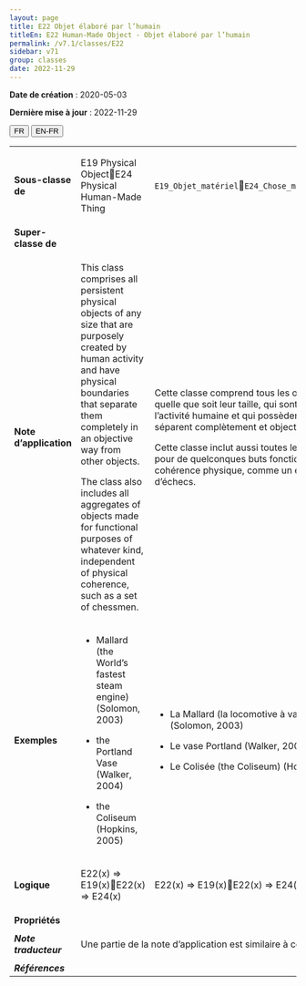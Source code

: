 ```yaml
---
layout: page
title: E22 Objet élaboré par l’humain
titleEn: E22 Human-Made Object - Objet élaboré par l’humain
permalink: /v7.1/classes/E22
sidebar: v71
group: classes
date: 2022-11-29
---
```


**Date de création** : 2020-05-03

**Dernière mise à jour** : 2022-11-29

<div class="lang-buttons">
  <button id="fr" class="activate">FR</button>
  <button id="en-fr">EN-FR</button>
</div>

<table>
				<tbody>
				<tr>
					<td><strong>Sous-classe de</strong></td>
					<td class="en"><p>E19 Physical ObjectE24 Physical Human-Made Thing</p>
							</td>
						<td><p><code class="language-plaintext highlighter-rouge">E19_Objet_matériel</code><code class="language-plaintext highlighter-rouge">E24_Chose_matérielle_élaborée_par_l’humain</code></p>
							</td>
						</tr>
					<tr>
					<td><strong>Super-classe de</strong></td>
					<td class="en"><p></p>
							</td>
						<td><p></p>
							</td>
						</tr>
					<tr>
					<td><strong>Note d’application</strong></td>
					<td class="en"><p>This class comprises all persistent physical objects of any size that are purposely created by human activity and have physical boundaries that separate them completely in an objective way from other objects. </p>
							<p>The class also includes all aggregates of objects made for functional purposes of whatever kind, independent of physical coherence, such as a set of chessmen.</p>
							<p></p>
							</td>
						<td><p>Cette classe comprend tous les objets physiques persistants, quelle que soit leur taille, qui sont créés intentionnellement par l’activité humaine et qui possèdent des limites physiques qui les séparent complètement et objectivement des autres objets.</p>
							<p></p>
							<p>Cette classe inclut aussi toutes les agrégations d’objets produits pour de quelconques buts fonctionnels, indépendamment de leur cohérence physique, comme un ensemble de pièces de jeu d’échecs. </p>
							</td>
						</tr>
					<tr>
					<td><strong>Exemples</strong></td>
					<td class="en"><ul><li><p>Mallard (the World’s fastest steam engine) (Solomon, 2003)</p>
							</li>
									<li><p>the Portland Vase (Walker, 2004)</p>
							</li>
										<li><p>the Coliseum (Hopkins, 2005)</p>
							</li></ul>
										</td>
						<td><ul><li><p>La Mallard (la locomotive à vapeur la plus rapide du monde) (Solomon, 2003)</p>
							</li>
									<li><p>Le vase Portland (Walker, 2004)</p>
							</li>
										<li><p>Le Colisée (the Coliseum) (Hopkins, 2005)</p>
							</li></ul>
										</td>
						</tr>
					<tr>
					<td><strong>Logique</strong></td>
					<td class="en"><p>E22(x) ⇒ E19(x)E22(x) ⇒ E24(x)</p>
							</td>
						<td><p>E22(x) ⇒ E19(x)E22(x) ⇒ E24(x)</p>
							</td>
						</tr>
					<tr>
					<td><strong>Propriétés</strong></td>
					<td class="en"><p></p>
							</td>
						<td><p></p>
							</td>
						</tr>
					<tr>
					<td><strong><em>Note traducteur</em></strong></td>
					<td colspan="2"><p>Une partie de la note d’application est similaire à celle(s) de : E19</p>
							</td>
						</tr>
					<tr>
					<td><strong><em>Références</em></strong></td>
					<td colspan="2"><p><em></em></p>
							</td>
						</tr>
					</tbody>
				</table>
				